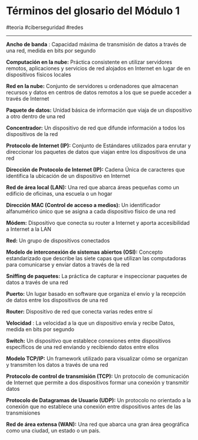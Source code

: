 # Términos del glosario del Módulo 1
#teoria #ciberseguridad #redes 

---
**Ancho de banda** : Capacidad máxima de transmisión de datos a través de una red, medida en bits por segundo

**Computación en la nube:** Práctica consistente en utilizar servidores remotos, aplicaciones y servicios de red alojados en Internet en lugar de en dispositivos físicos locales

**Red en la nube:** Conjunto de servidores u ordenadores que almacenan recursos y datos en centros de datos remotos a los que se puede acceder a través de Internet

**Paquete de datos:** Unidad básica de información que viaja de un dispositivo a otro dentro de una red

**Concentrador:** Un dispositivo de red que difunde información a todos los dispositivos de la red

**Protocolo de Internet (IP):** Conjunto de Estándares utilizados para enrutar y direccionar los paquetes de datos que viajan entre los dispositivos de una red

**Dirección de Protocolo de Internet (IP):** Cadena Única de caracteres que identifica la ubicación de un dispositivo en Internet

**Red de área local (LAN):** Una red que abarca áreas pequeñas como un edificio de oficinas, una escuela o un hogar

**Dirección MAC (Control de acceso a medios):** Un identificador alfanumérico único que se asigna a cada dispositivo físico de una red

**Módem:** Dispositivo que conecta su router a Internet y aporta accesibilidad a Internet a la LAN

**Red:** Un grupo de dispositivos conectados

**Modelo de interconexión de sistemas abiertos (OSI):** Concepto estandarizado que describe las siete capas que utilizan las computadoras para comunicarse y enviar datos a través de la red

**Sniffing de paquetes:** La práctica de capturar e inspeccionar paquetes de datos a través de una red

**Puerto:** Un lugar basado en software que organiza el envío y la recepción de datos entre los dispositivos de una red

**Router:** Dispositivo de red que conecta varias redes entre sí

**Velocidad** : La velocidad a la que un dispositivo envía y recibe Datos, medida en bits por segundo

**Switch:** Un dispositivo que establece conexiones entre dispositivos específicos de una red enviando y recibiendo datos entre ellos

**Modelo TCP/IP:** Un framework utilizado para visualizar cómo se organizan y transmiten los datos a través de una red

**Protocolo de control de transmisión (TCP):** Un protocolo de comunicación de Internet que permite a dos dispositivos formar una conexión y transmitir datos

**Protocolo de Datagramas de Usuario (UDP):** Un protocolo no orientado a la conexión que no establece una conexión entre dispositivos antes de las transmisiones

**Red de área extensa (WAN):** Una red que abarca una gran área geográfica como una ciudad, un estado o un país.